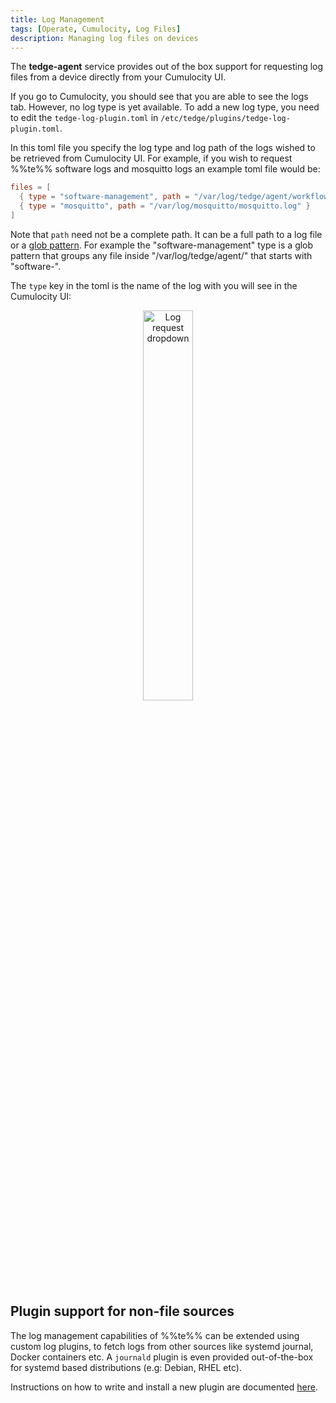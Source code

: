 ```yaml
---
title: Log Management
tags: [Operate, Cumulocity, Log Files]
description: Managing log files on devices
---
```


The **tedge-agent** service provides out of the box support for requesting log files from a device directly from your Cumulocity UI.

If you go to Cumulocity, you should see that you are able to see the logs tab.
However, no log type is yet available.
To add a new log type, you need to edit the `tedge-log-plugin.toml` in `/etc/tedge/plugins/tedge-log-plugin.toml`.

In this toml file you specify the log type and log path of the logs wished to
be retrieved from Cumulocity UI.
For example, if you wish to request %%te%% software logs and mosquitto logs
an example toml file would be:

```toml title="file: /etc/tedge/plugins/tedge-log-plugin.toml"
files = [
  { type = "software-management", path = "/var/log/tedge/agent/workflow-software_*" },
  { type = "mosquitto", path = "/var/log/mosquitto/mosquitto.log" }
]
```

Note that `path` need not be a complete path. It can be a full path to a log
file or a [glob pattern](https://en.wikipedia.org/wiki/Glob_(programming)).
For example the "software-management" type is a glob pattern that groups
any file inside "/var/log/tedge/agent/" that starts with "software-".

The `type` key in the toml is the name of the log with you will see in the
Cumulocity UI:

<p align="center">
    <img width="40%" src={require('../../images/tedge-log-plugin_log-types.png').default} alt="Log request dropdown" />
</p>

## Plugin support for non-file sources

The log management capabilities of %%te%% can be extended using custom log plugins,
to fetch logs from other sources like systemd journal, Docker containers etc.
A `journald` plugin is even provided out-of-the-box for systemd based distributions (e.g: Debian, RHEL etc).

Instructions on how to write and install a new plugin are documented [here](../../extend/log-management.md).

